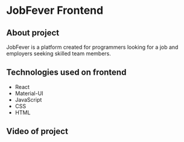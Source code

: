 # JobFever Frontend

## About project
JobFever is a platform created for programmers looking for a job and employers seeking skilled team members.

## Technologies used on frontend
- React
- Material-UI
- JavaScript
- CSS
- HTML

## Video of project
